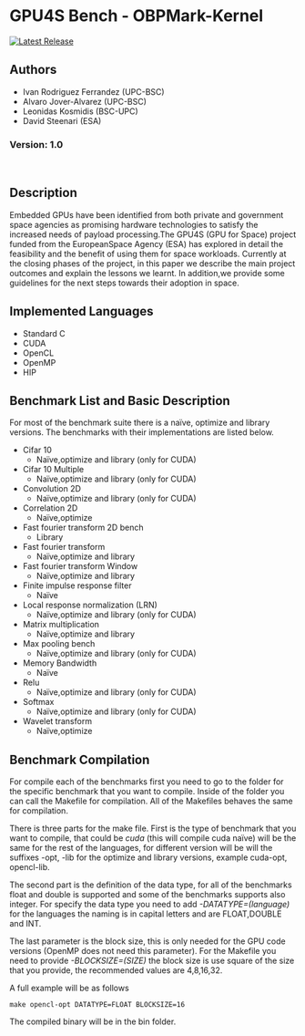 # **GPU4S Bench - OBPMark-Kernel**
[![Latest Release](https://gitlab.bsc.es/gpu-4-space/gpu4s_benchmark/-/badges/release.svg)](https://gitlab.bsc.es/gpu-4-space/gpu4s_benchmark/-/releases)
## **Authors**
- Ivan Rodriguez Ferrandez (UPC-BSC)
- Alvaro Jover-Alvarez (UPC-BSC)
- Leonidas Kosmidis (BSC-UPC)
- David Steenari (ESA)

### **Version: 1.0**  

<br/>

## **Description**
Embedded  GPUs  have  been  identified  from  both private  and  government  space  agencies  as  promising  hardware technologies to satisfy the increased needs of payload processing.The GPU4S (GPU for Space) project funded from the EuropeanSpace  Agency  (ESA)  has  explored  in  detail  the  feasibility  and the  benefit  of  using  them  for  space  workloads.  Currently  at  the closing phases of the project, in this paper we describe the main project outcomes and explain the lessons we learnt. In addition,we  provide  some  guidelines  for  the  next  steps  towards  their adoption  in  space.


## **Implemented Languages**
- Standard C
- CUDA
- OpenCL
- OpenMP
- HIP
  
## **Benchmark List and Basic Description**

For most of the benchmark suite there is a naïve, optimize and library versions. The benchmarks with their implementations are listed below.
- Cifar 10
  - Naïve,optimize and library (only for CUDA)
- Cifar 10 Multiple
  - Naïve,optimize and library (only for CUDA)
- Convolution 2D
  - Naïve,optimize and library (only for CUDA)
- Correlation 2D
  - Naïve,optimize
- Fast fourier transform 2D bench
  - Library
- Fast fourier transform
  - Naïve,optimize and library 
- Fast fourier transform Window
  - Naïve,optimize and library
- Finite impulse response filter
  - Naïve
- Local response normalization (LRN)
  - Naïve,optimize and library (only for CUDA)
- Matrix multiplication
  - Naïve,optimize and library
- Max pooling bench
  - Naïve,optimize and library (only for CUDA)
- Memory Bandwidth 
  - Naïve
- Relu
  - Naïve,optimize and library (only for CUDA)
- Softmax
  - Naïve,optimize and library (only for CUDA)
- Wavelet transform
  - Naïve,optimize


## **Benchmark Compilation**
For compile each of the benchmarks first you need to go to the folder for the specific benchmark that you want to compile.
Inside of the folder you can call the Makefile for compilation. All of the Makefiles behaves the same for compilation. 

There is three parts for the make file. 
First is the type of benchmark that you want to compile, that could be *cuda* (this will compile cuda naïve) will be the same for the rest of the languages, for different version will be will the suffixes -opt, -lib for the optimize and library versions, example cuda-opt, opencl-lib.

The second part is the definition of the data type, for all of the benchmarks float and double is supported and some of the benchmarks supports also integer. For specify the data type you need to add *-DATATYPE=(language)* for the languages the naming is in capital letters and are FLOAT,DOUBLE and INT. 

The last parameter is the block size, this is only needed for the GPU code versions (OpenMP does not need this parameter). For the Makefile you need to provide *-BLOCKSIZE=(SIZE)* the block size is use square of the size that you provide, the recommended values are 4,8,16,32.

A full example will be as follows

``` make opencl-opt DATATYPE=FLOAT BLOCKSIZE=16 ```

The compiled binary will be in the bin folder.


